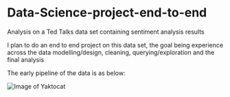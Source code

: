 # Data-Science-project-end-to-end
Analysis on a Ted Talks  data set containing sentiment analysis results 

I plan to do an end to end project on this data set, the goal being experience across the data modelling/design, cleaning, querying/exploration and the final analysis

The early pipeline of the data is as below:

![Image of Yaktocat](diagram.jpeg)
